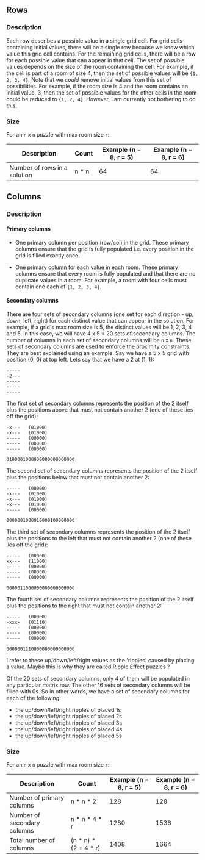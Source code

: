 ## Rows

### Description

Each row describes a possible value in a single grid cell. For grid cells containing initial values,
there will be a single row because we know which value this grid cell contains. For the remaining grid cells,
there will be a row for each possible value that can appear in that cell. The set of possible values depends
on the size of the room containing the cell. For example, if the cell is part of a room of size 4, then the set
of possible values will be `{1, 2, 3, 4}`. Note that we _could_ remove initial values from this set of possibilities.
For example, if the room size is 4 and the room contains an initial value, 3, then the set of possible values
for the other cells in the room could be reduced to `{1, 2, 4}`. However, I am currently not bothering to do this.

### Size

For an `n` x `n` puzzle with max room size `r`:

| Description | Count | Example (n = 8, r = 5) | Example (n = 8, r = 6) |
| --- | --- | --- | --- |
| Number of rows in a solution | n * n | 64 | 64 |

## Columns

### Description

#### Primary columns

* One primary column per position (row/col) in the grid.
These primary columns ensure that the grid is fully populated
i.e. every position in the grid is filled exactly once.

* One primary column for each value in each room.
These primary columns ensure that every room is fully populated
and that there are no duplicate values in a room. For example,
a room with four cells must contain one each of `{1, 2, 3, 4}`.

#### Secondary columns

There are four sets of secondary columns (one set for each direction - up, down, left, right)
for each distinct value that can appear in the solution. For example, if a grid's max room size is 5,
the distinct values will be 1, 2, 3, 4 and 5. In this case, we will
have 4 x 5 = 20 sets of secondary columns. The number of columns
in each set of secondary columns will be `n` x `n`. These sets
of secondary columns are used to enforce the proximity constraints.
They are best explained using an example. Say we have a 5 x 5 grid with
position (0, 0) at top left. Lets say that we have a 2 at (1, 1):

```
-----
-2---
-----
-----
-----
```

The first set of secondary columns represents the position of the 2 itself plus
the positions above that must not contain another 2 (one of these lies off the grid):

```
-x---   (01000)
-x---   (01000)
-----   (00000)
-----   (00000)
-----   (00000)

0100001000000000000000000
```

The second set of secondary columns represents the position of the 2 itself plus
the positions below that must not contain another 2:

```
-----   (00000)
-x---   (01000)
-x---   (01000)
-x---   (01000)
-----   (00000)

0000001000010000100000000
```

The third set of secondary columns represents the position of the 2 itself plus
the positions to the left that must not contain another 2 (one of these lies off the grid):

```
-----   (00000)
xx---   (11000)
-----   (00000)
-----   (00000)
-----   (00000)

0000011000000000000000000
```

The fourth set of secondary columns represents the position of the 2 itself plus
the positions to the right that must not contain another 2:

```
-----   (00000)
-xxx-   (01110)
-----   (00000)
-----   (00000)
-----   (00000)

0000001110000000000000000
```

I refer to these up/down/left/right values as the 'ripples' caused by
placing a value. Maybe this is why they are called Ripple Effect puzzles ?

Of the 20 sets of secondary columns, only 4 of them will be populated in any particular matrix row.
The other 16 sets of secondary columns will be filled
with 0s. So in other words, we have a set of secondary columns for each of the following:

* the up/down/left/right ripples of placed 1s
* the up/down/left/right ripples of placed 2s
* the up/down/left/right ripples of placed 3s
* the up/down/left/right ripples of placed 4s
* the up/down/left/right ripples of placed 5s

### Size

For an `n` x `n` puzzle with max room size `r`:

| Description | Count | Example (n = 8, r = 5) | Example (n = 8, r = 6) |
| --- | --- | --- | --- |
| Number of primary columns | n * n * 2 | 128 | 128 |
| Number of secondary columns | n * n * 4 * r | 1280 | 1536 |
| Total number of columns | (n * n) * (2 + 4 * r) | 1408 | 1664 |
